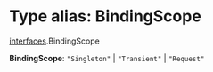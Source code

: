 # Type alias: BindingScope

[interfaces](/en/auto-docs/fixed-layout-editor/modules/interfaces.md).BindingScope

**BindingScope**: `"Singleton"` | `"Transient"` | `"Request"`
